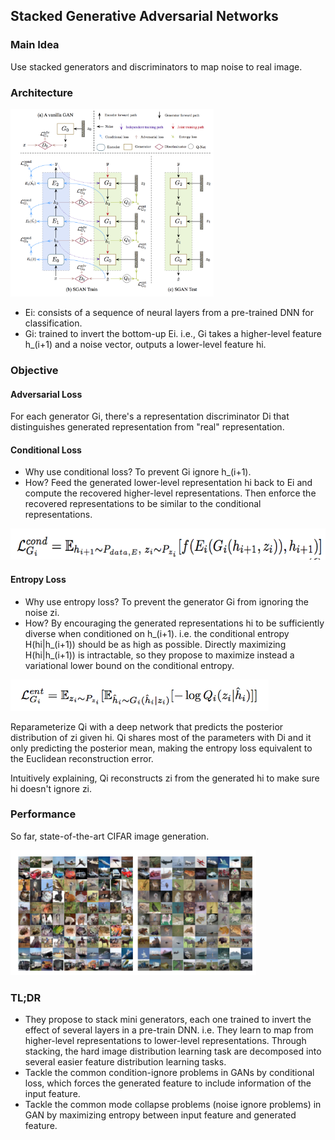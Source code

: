 ## Stacked Generative Adversarial Networks

### Main Idea

Use stacked generators and discriminators to map noise to real image.

### Architecture

<img src="images/SGAN.png" height="300">

- Ei: consists of a sequence of neural layers from a pre-trained DNN for classification.
- Gi: trained to invert the bottom-up Ei. i.e., Gi takes a higher-level feature h_(i+1) and a noise vector, outputs a lower-level feature hi.

### Objective
#### Adversarial Loss
For each generator Gi, there's a representation discriminator Di that distinguishes generated representation from "real" representation.

#### Conditional Loss
- Why use conditional loss? To prevent Gi ignore h_(i+1).
- How? Feed the generated lower-level representation hi back to Ei and compute the recovered higher-level representations. Then enforce the recovered representations to be similar to the conditional representations.

<img src="images/SGAN_cond.png" height="50">

#### Entropy Loss
- Why use entropy loss? To prevent the generator Gi from ignoring the noise zi.
- How? By encouraging the generated representations hi to be sufficiently diverse when conditioned on h_(i+1). i.e. the conditional entropy H(hi|h_(i+1)) should be as high as possible.
Directly maximizing H(hi|h_(i+1)) is intractable, so they propose to maximize instead a variational lower bound on the conditional entropy.

<img src="images/SGAN_entropy.png" height="50">

Reparameterize Qi with a deep network that predicts the posterior distribution of zi given hi. Qi shares most of the parameters with Di and it only predicting the posterior mean, making the entropy loss equivalent to the Euclidean reconstruction error.

Intuitively explaining, Qi reconstructs zi from the generated hi to make sure hi doesn't ignore zi.

### Performance
So far, state-of-the-art CIFAR image generation.

<img src="images/SGAN_perform.png" height="200">

### TL;DR
- They propose to stack mini generators, each one trained to invert the effect of several layers in a pre-train DNN. i.e. They learn to map from higher-level representations to lower-level representations. Through stacking, the hard image distribution learning task are decomposed into several easier feature distribution learning tasks.
- Tackle the common condition-ignore problems in GANs by conditional loss, which forces the generated feature to include information of the input feature.
- Tackle the common mode collapse problems (noise ignore problems) in GAN by maximizing entropy between input feature and generated feature.
